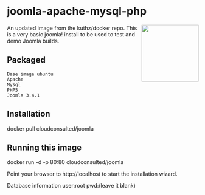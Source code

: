 joomla-apache-mysql-php
==================
[<img src="http://www.cloudconsulted.com/images/site/logos/consulted-app-icon.png" align="right" width="150">](http://cloudconsulted.com)

An updated image from the kuthz/docker repo. This is a very basic joomla! install to be used to test and demo Joomla builds.


Packaged
--------

    Base image ubuntu
    Apache
    Mysql
    PHP5
    Joomla 3.4.1

Installation
------------
docker pull cloudconsulted/joomla

Running this image
------------------
docker run -d -p 80:80 cloudconsulted/joomla

Point your browser to http://localhost to start the installation wizard.

Database information
user:root
pwd:(leave it blank)




